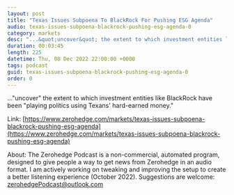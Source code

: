 ```yaml
---
layout: post
title: "Texas Issues Subpoena To BlackRock For Pushing ESG Agenda"
audio: texas-issues-subpoena-blackrock-pushing-esg-agenda-0
category: markets
desc: "...&quot;uncover&quot; the extent to which investment entities like BlackRock have been &quot;playing politics using Texans' hard-earned money.&quot;"
duration: 00:03:45
length: 225
datetime: Thu, 08 Dec 2022 22:00:00 +0000
tags: podcast
guid: texas-issues-subpoena-blackrock-pushing-esg-agenda-0
order: 0
---
```

...&quot;uncover&quot; the extent to which investment entities like BlackRock have been &quot;playing politics using Texans' hard-earned money.&quot;

Link: [https://www.zerohedge.com/markets/texas-issues-subpoena-blackrock-pushing-esg-agenda](https://www.zerohedge.com/markets/texas-issues-subpoena-blackrock-pushing-esg-agenda)

About: The Zerohedge Podcast is a non-commercial, automated program, designed to give people a way to get news from Zerohedge in an audio format.  I am actively working on tweaking and improving the setup to create a better listening experience (October 2022).  Suggestions are welcome: [zerohedgePodcast@outlook.com](mailto:zerohedgePodcast@outlook.com)